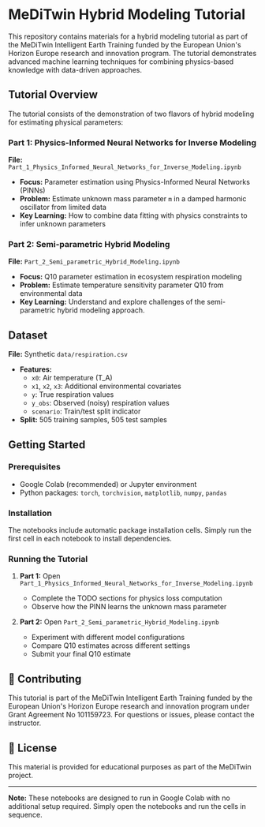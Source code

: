 # MeDiTwin Hybrid Modeling Tutorial

This repository contains materials for a hybrid modeling tutorial as part of the MeDiTwin Intelligent Earth Training funded by the European Union's Horizon Europe research and innovation program. The tutorial demonstrates advanced machine learning techniques for combining physics-based knowledge with data-driven approaches.

## Tutorial Overview

The tutorial consists of the demonstration of two flavors of hybrid modeling for estimating physical parameters:

### Part 1: Physics-Informed Neural Networks for Inverse Modeling
**File:** `Part_1_Physics_Informed_Neural_Networks_for_Inverse_Modeling.ipynb`

- **Focus:** Parameter estimation using Physics-Informed Neural Networks (PINNs)
- **Problem:** Estimate unknown mass parameter `m` in a damped harmonic oscillator from limited data
- **Key Learning:** How to combine data fitting with physics constraints to infer unknown parameters

### Part 2: Semi-parametric Hybrid Modeling
**File:** `Part_2_Semi_parametric_Hybrid_Modeling.ipynb`

- **Focus:** Q10 parameter estimation in ecosystem respiration modeling
- **Problem:** Estimate temperature sensitivity parameter Q10 from environmental data
- **Key Learning:** Understand and explore challenges of the semi-parametric hybrid modeling approach.

## Dataset

**File:** Synthetic `data/respiration.csv`

- **Features:** 
  - `x0`: Air temperature (T_A)
  - `x1`, `x2`, `x3`: Additional environmental covariates
  - `y`: True respiration values
  - `y_obs`: Observed (noisy) respiration values
  - `scenario`: Train/test split indicator
- **Split:** 505 training samples, 505 test samples

## Getting Started

### Prerequisites
- Google Colab (recommended) or Jupyter environment
- Python packages: `torch`, `torchvision`, `matplotlib`, `numpy`, `pandas`

### Installation
The notebooks include automatic package installation cells. Simply run the first cell in each notebook to install dependencies.

### Running the Tutorial
1. **Part 1:** Open `Part_1_Physics_Informed_Neural_Networks_for_Inverse_Modeling.ipynb`
   - Complete the TODO sections for physics loss computation
   - Observe how the PINN learns the unknown mass parameter
   
2. **Part 2:** Open `Part_2_Semi_parametric_Hybrid_Modeling.ipynb`
   - Experiment with different model configurations
   - Compare Q10 estimates across different settings
   - Submit your final Q10 estimate


## 🤝 Contributing

This tutorial is part of the MeDiTwin Intelligent Earth Training funded by the European Union's Horizon Europe research and innovation program under Grant Agreement No 101159723. For questions or issues, please contact the instructor.

## 📄 License

This material is provided for educational purposes as part of the MeDiTwin project.

---

**Note:** These notebooks are designed to run in Google Colab with no additional setup required. Simply open the notebooks and run the cells in sequence.
